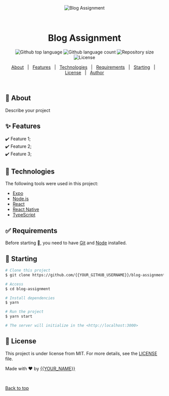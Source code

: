 <div align="center" id="top"> 
  <img src="./.github/app.gif" alt="Blog Assignment" />

  &#xa0;

  <!-- <a href="https://blogassignment.netlify.app">Demo</a> -->
</div>

<h1 align="center">Blog Assignment</h1>

<p align="center">
  <img alt="Github top language" src="https://img.shields.io/github/languages/top/{{YOUR_GITHUB_USERNAME}}/blog-assignment?color=56BEB8">

  <img alt="Github language count" src="https://img.shields.io/github/languages/count/{{YOUR_GITHUB_USERNAME}}/blog-assignment?color=56BEB8">

  <img alt="Repository size" src="https://img.shields.io/github/repo-size/{{YOUR_GITHUB_USERNAME}}/blog-assignment?color=56BEB8">

  <img alt="License" src="https://img.shields.io/github/license/{{YOUR_GITHUB_USERNAME}}/blog-assignment?color=56BEB8">

  <!-- <img alt="Github issues" src="https://img.shields.io/github/issues/{{YOUR_GITHUB_USERNAME}}/blog-assignment?color=56BEB8" /> -->

  <!-- <img alt="Github forks" src="https://img.shields.io/github/forks/{{YOUR_GITHUB_USERNAME}}/blog-assignment?color=56BEB8" /> -->

  <!-- <img alt="Github stars" src="https://img.shields.io/github/stars/{{YOUR_GITHUB_USERNAME}}/blog-assignment?color=56BEB8" /> -->
</p>

<!-- Status -->

<!-- <h4 align="center"> 
	🚧  Blog Assignment 🚀 Under construction...  🚧
</h4> 

<hr> -->

<p align="center">
  <a href="#dart-about">About</a> &#xa0; | &#xa0; 
  <a href="#sparkles-features">Features</a> &#xa0; | &#xa0;
  <a href="#rocket-technologies">Technologies</a> &#xa0; | &#xa0;
  <a href="#white_check_mark-requirements">Requirements</a> &#xa0; | &#xa0;
  <a href="#checkered_flag-starting">Starting</a> &#xa0; | &#xa0;
  <a href="#memo-license">License</a> &#xa0; | &#xa0;
  <a href="https://github.com/{{YOUR_GITHUB_USERNAME}}" target="_blank">Author</a>
</p>

<br>

## :dart: About ##

Describe your project

## :sparkles: Features ##

:heavy_check_mark: Feature 1;\
:heavy_check_mark: Feature 2;\
:heavy_check_mark: Feature 3;

## :rocket: Technologies ##

The following tools were used in this project:

- [Expo](https://expo.io/)
- [Node.js](https://nodejs.org/en/)
- [React](https://pt-br.reactjs.org/)
- [React Native](https://reactnative.dev/)
- [TypeScript](https://www.typescriptlang.org/)

## :white_check_mark: Requirements ##

Before starting :checkered_flag:, you need to have [Git](https://git-scm.com) and [Node](https://nodejs.org/en/) installed.

## :checkered_flag: Starting ##

```bash
# Clone this project
$ git clone https://github.com/{{YOUR_GITHUB_USERNAME}}/blog-assignment

# Access
$ cd blog-assignment

# Install dependencies
$ yarn

# Run the project
$ yarn start

# The server will initialize in the <http://localhost:3000>
```

## :memo: License ##

This project is under license from MIT. For more details, see the [LICENSE](LICENSE.md) file.


Made with :heart: by <a href="https://github.com/{{YOUR_GITHUB_USERNAME}}" target="_blank">{{YOUR_NAME}}</a>

&#xa0;

<a href="#top">Back to top</a>
